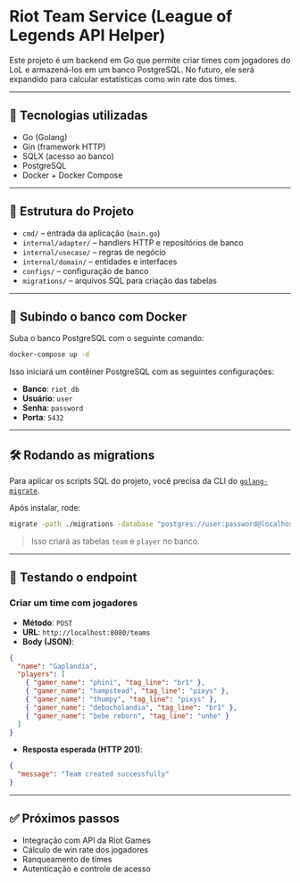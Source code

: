 # Riot Team Service (League of Legends API Helper)

Este projeto é um backend em Go que permite criar times com jogadores do LoL e armazená-los em um banco PostgreSQL. No futuro, ele será expandido para calcular estatísticas como win rate dos times.

---

## 🚀 Tecnologias utilizadas

- Go (Golang)
- Gin (framework HTTP)
- SQLX (acesso ao banco)
- PostgreSQL
- Docker + Docker Compose

---

## 📁 Estrutura do Projeto

- `cmd/` – entrada da aplicação (`main.go`)
- `internal/adapter/` – handlers HTTP e repositórios de banco
- `internal/usecase/` – regras de negócio
- `internal/domain/` – entidades e interfaces
- `configs/` – configuração de banco
- `migrations/` – arquivos SQL para criação das tabelas

---

## 🐘 Subindo o banco com Docker

Suba o banco PostgreSQL com o seguinte comando:

```bash
docker-compose up -d
```

Isso iniciará um contêiner PostgreSQL com as seguintes configurações:

- **Banco**: `riot_db`
- **Usuário**: `user`
- **Senha**: `password`
- **Porta**: `5432`

---

## 🛠 Rodando as migrations

Para aplicar os scripts SQL do projeto, você precisa da CLI do [`golang-migrate`](https://github.com/golang-migrate/migrate).

Após instalar, rode:

```bash
migrate -path ./migrations -database "postgres://user:password@localhost:5432/riot_db?sslmode=disable" up
```

> Isso criará as tabelas `team` e `player` no banco.

---

## 🧲 Testando o endpoint

### Criar um time com jogadores

- **Método**: `POST`
- **URL**: `http://localhost:8080/teams`
- **Body (JSON)**:

```json
{
  "name": "Gaplandia",
  "players": [
    { "gamer_name": "phini", "tag_line": "br1" },
    { "gamer_name": "hampstead", "tag_line": "pixys" },
    { "gamer_name": "thumpy", "tag_line": "pixys" },
    { "gamer_name": "debocholandia", "tag_line": "br1" },
    { "gamer_name": "bebe reborn", "tag_line": "unhe" }
  ]
}
```

- **Resposta esperada (HTTP 201)**:

```json
{
  "message": "Team created successfully"
}
```

---

## ✅ Próximos passos

- Integração com API da Riot Games
- Cálculo de win rate dos jogadores
- Ranqueamento de times
- Autenticação e controle de acesso

